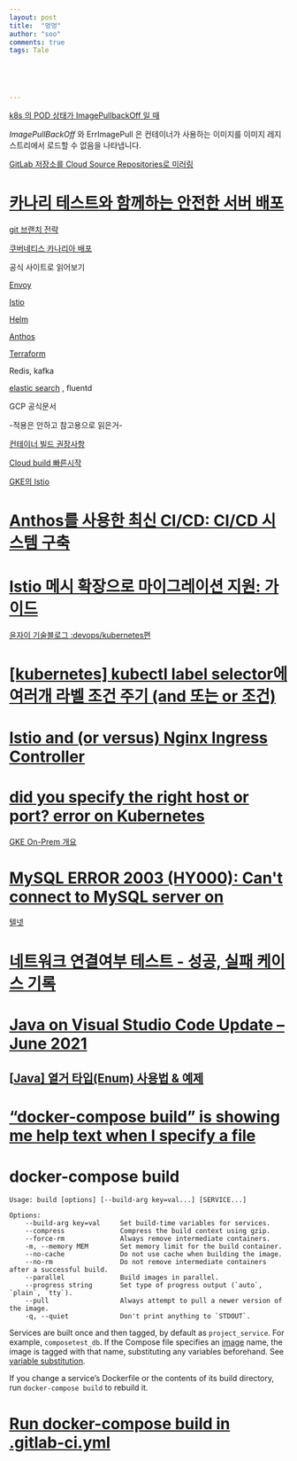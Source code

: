 ```yaml
---
layout: post
title:  "멍멍"
author: "soo"
comments: true
tags: Tale





---
```


[k8s 의 POD 상태가 ImagePullbackOff 일 때](https://m.blog.naver.com/onlywin7788/221845944242)

*ImagePullBackOff* 와 ErrImagePull 은 컨테이너가 사용하는 이미지를 이미지 레지스트리에서 로드할 수 없음을 나타냅니다.



[GitLab 저장소를 Cloud Source Repositories로 미러링](https://cloud.google.com/architecture/mirroring-gitlab-repositories-to-cloud-source-repositories?hl=ko)



# [카나리 테스트와 함께하는 안전한 서버 배포](https://engineering.vcnc.co.kr/2021/04/canary/)

[git 브랜치 전략](http://wiki.webnori.com/pages/viewpage.action?pageId=10813480)

[쿠버네티스 카나리아 배포](https://kubernetes.io/docs/concepts/cluster-administration/manage-deployment/#canary-deployments)



공식 사이트로 읽어보기

[Envoy](https://www.envoyproxy.io/)

[Istio](https://istio.io/)

[Helm](https://helm.sh/)

[Anthos](https://cloud.google.com/anthos)

[Terraform](https://www.terraform.io/)

Redis, kafka

[elastic search](https://www.elastic.co/kr/blog/getting-started-with-elk) , fluentd



GCP 공식문서

-적용은 안하고 참고용으로 읽은거-

[컨테이너 빌드 권장사항](https://cloud.google.com/architecture/best-practices-for-building-containers?hl=ko)

[Cloud build 빠른시작](https://cloud.google.com/build/docs/quickstart-build?hl=ko)

[GKE의 Istio](https://cloud.google.com/istio/docs/istio-on-gke/overview?hl=ko)

# [Anthos를 사용한 최신 CI/CD: CI/CD 시스템 구축](https://cloud.google.com/architecture/modern-cicd-anthos-reference-architecture?hl=ko)

# [Istio 메시 확장으로 마이그레이션 지원: 가이드](https://cloud.google.com/architecture/supporting-your-migration-with-istio-mesh-expansion-tutorial?hl=ko)







[윤자이 기술블로그 :devops/kubernetes편](https://ooeunz.tistory.com/category/DevOps/Kubernetes)

# [[kubernetes] kubectl label selector에 여러개 라벨 조건 주기 (and 또는 or 조건)](https://devpouch.tistory.com/140?category=1019761)



# [Istio and (or versus) Nginx Ingress Controller](https://stackoverflow.com/questions/51780780/istio-and-or-versus-nginx-ingress-controller)





# [did you specify the right host or port? error on Kubernetes](https://stackoverflow.com/questions/36650642/did-you-specify-the-right-host-or-port-error-on-kubernetes)

 [GKE On-Prem 개요](https://cloud.google.com/anthos/gke/docs/on-prem/overview?hl=ko)

# [MySQL ERROR 2003 (HY000): Can't connect to MySQL server on](https://zetawiki.com/wiki/MySQL_ERROR_2003_(HY000):_Can't_connect_to_MySQL_server_on)



[텔넷](https://ko.wikipedia.org/wiki/%ED%85%94%EB%84%B7)

# [네트워크 연결여부 테스트 - 성공, 실패 케이스 기록](http://dveamer.github.io/backend/NetworkCheck.html)





# [Java on Visual Studio Code Update – June 2021](https://devblogs.microsoft.com/java/java-on-visual-studio-code-update-june-2021/)





## [[Java\] 열거 타입(Enum) 사용법 & 예제](https://coding-factory.tistory.com/522)





# [“docker-compose build” is showing me help text when I specify a file](https://stackoverflow.com/questions/36055771/docker-compose-build-is-showing-me-help-text-when-i-specify-a-file)







# docker-compose build

```none
Usage: build [options] [--build-arg key=val...] [SERVICE...]

Options:
    --build-arg key=val     Set build-time variables for services.
    --compress              Compress the build context using gzip.
    --force-rm              Always remove intermediate containers.
    -m, --memory MEM        Set memory limit for the build container.
    --no-cache              Do not use cache when building the image.
    --no-rm                 Do not remove intermediate containers after a successful build.
    --parallel              Build images in parallel.
    --progress string       Set type of progress output (`auto`, `plain`, `tty`).
    --pull                  Always attempt to pull a newer version of the image.
    -q, --quiet             Don't print anything to `STDOUT`.
```

Services are built once and then tagged, by default as `project_service`. For example, `composetest_db`. If the Compose file specifies an [image](https://docs.docker.com/compose/compose-file/compose-file-v3/#image) name, the image is tagged with that name, substituting any variables beforehand. See [variable substitution](https://docs.docker.com/compose/compose-file/compose-file-v3/#variable-substitution).

If you change a service’s Dockerfile or the contents of its build directory, run `docker-compose build` to rebuild it.





# [Run docker-compose build in .gitlab-ci.yml](https://stackoverflow.com/questions/39868369/run-docker-compose-build-in-gitlab-ci-yml)